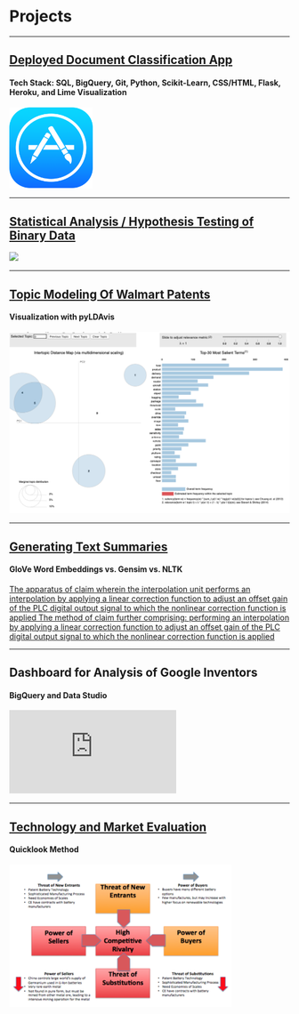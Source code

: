 # Projects
---

## [Deployed Document Classification App](https://lit-sea-88755.herokuapp.com/)
#### Tech Stack: SQL, BigQuery, Git, Python, Scikit-Learn, CSS/HTML, Flask, Heroku, and Lime Visualization

[<img width="150" src="/images/iphone-1422026_1280.png"/>](https://lit-sea-88755.herokuapp.com/)

---

## [Statistical Analysis / Hypothesis Testing of Binary Data](https://medium.com/@robertmckee/statistical-analysis-hypothesis-testing-of-binary-data-b0dce43306?source=friends_link&sk=df4006ba18f7103da9726d941b707618)

[<img width="400" src="https://miro.medium.com/max/1872/1*t9woTxrRQL91VZp2wgO1Rg.png"/>](https://medium.com/@robertmckee/statistical-analysis-hypothesis-testing-of-binary-data-b0dce43306?source=friends_link&sk=df4006ba18f7103da9726d941b707618)

---


## [Topic Modeling Of Walmart Patents](https://colab.research.google.com/github/rcmckee/Topic-Modeling-Gensim-LDA-pyLDAvis/blob/master/walmart_research_checkpoint.ipynb)
#### Visualization with pyLDAvis

[<img src="images/topic_modeling_visualized.png?raw=true"/>](https://colab.research.google.com/github/rcmckee/Topic-Modeling-Gensim-LDA-pyLDAvis/blob/master/walmart_research_checkpoint.ipynb)

---


## [Generating Text Summaries](https://colab.research.google.com/drive/1WG2itMOl97yZULr6PzDGe_irq55Q0QHE)
#### GloVe Word Embeddings vs. Gensim vs. NLTK

[The apparatus of  claim  wherein the interpolation unit performs an interpolation by applying a linear correction function to adjust an offset gain of the PLC digital output signal to which the nonlinear correction function is applied
The method of  claim  further comprising: performing an interpolation by applying a linear correction function to adjust an offset gain of the PLC digital output signal to which the nonlinear correction function is applied](https://colab.research.google.com/drive/1WG2itMOl97yZULr6PzDGe_irq55Q0QHE)

---


## Dashboard for Analysis of Google Inventors
#### BigQuery and Data Studio

<iframe src="https://datastudio.google.com/embed/reporting/10AVAc9GpY26ms-XOYAqm6geY7uxrLjDI/page/pW4s" frameborder="0" style="border:0" allowfullscreen></iframe>

---


## [Technology and Market Evaluation](/pdf/quicklook_report.pdf)
#### Quicklook Method

[<img width="400" src="images/porters_5_forces.png?raw=true"/>](/pdf/quicklook_report.pdf)
